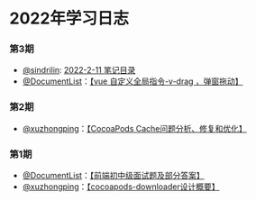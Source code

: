 # 2022年学习日志
### 第3期
* [@sindrilin](https://github.com/sindrilin): [2022-2-11 笔记目录](https://github.com/sindrilin/studyNotes/blob/master/2021-2-11.md)
* [@DocumentList](https://github.com/DocumentList)：[【vue 自定义全局指令-v-drag ，弹窗拖动】](https://blog.csdn.net/qq_40259123/article/details/122881986?spm=1001.2014.3001.5502)
### 第2期
* [@xuzhongping](https://github.com/xuzhongping)：[【CocoaPods Cache问题分析、修复和优化】](https://mp.weixin.qq.com/s/HFfzNICcOlx9uPqPOyTmHg)

### 第1期
* [@DocumentList](https://github.com/DocumentList)：[【前端初中级面试题及部分答案】](https://blog.csdn.net/qq_40259123/article/details/122495826?spm=1001.2014.3001.5502)
* [@xuzhongping](https://github.com/xuzhongping)：[【cocoapods-downloader设计概要】](https://mp.weixin.qq.com/s/J10EbVTAb_u_yDCThxFJYg)
